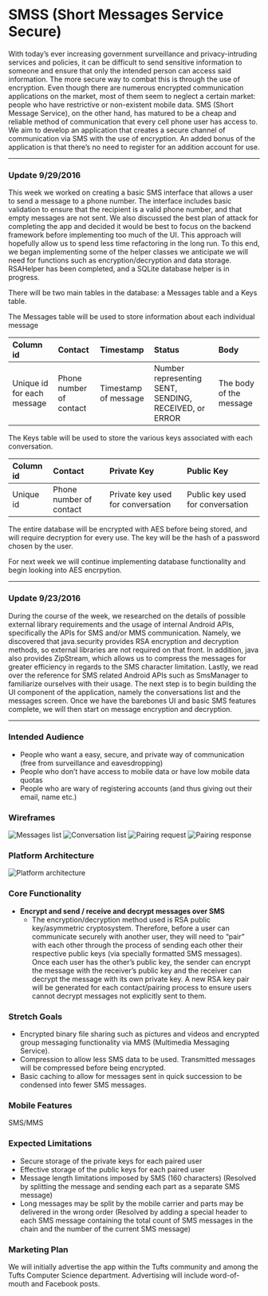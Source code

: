 # SMSS (Short Messages Service Secure)

With today’s ever increasing government surveillance and privacy-intruding services and policies, it can be difficult to send sensitive information to someone and ensure that only the intended person can access said information. The more secure way to combat this is through the use of encryption. Even though there are numerous encrypted communication applications on the market, most of them seem to neglect a certain market: people who have restrictive or non-existent mobile data. SMS (Short Message Service), on the other hand, has matured to be a cheap and reliable method of communication that every cell phone user has access to. We aim to develop an application that creates a secure channel of communication via SMS with the use of encryption. An added bonus of the application is that there’s no need to register for an addition account for use. 

---------------------------------------

### Update 9/29/2016
This week we worked on creating a basic SMS interface that allows a user to send a message to a phone number. The interface includes basic validation to ensure that the recipient is a valid phone number, and that empty messages are not sent. We also discussed the best plan of attack for completing the app and decided it would be best to focus on the backend framework before implementing too much of the UI. This approach will hopefully allow us to spend less time refactoring in the long run. To this end, we began implementing some of the helper classes we anticipate we will need for functions such as encryption/decryption and data storage. RSAHelper has been completed, and a SQLite database helper is in progress. 

There will be two main tables in the database: a Messages table and a Keys table.

The Messages table will be used to store information about each individual message

| Column id | Contact | Timestamp | Status | Body |
| :-------- | :-------- | :-------- | :-------- | :------|
| Unique id for each message | Phone number of contact | Timestamp of message | Number representing SENT, SENDING, RECEIVED, or ERROR | The body of the message |

The Keys table will be used to store the various keys associated with each conversation. 

| Column id | Contact | Private Key | Public Key |
| :-------- | :-------- | :-------- | :-------- |
| Unique id | Phone number of contact | Private key used for conversation | Public key used for conversation |

The entire database will be encrypted with AES before being stored, and will require decryption for every use. The key will be the hash of a password chosen by the user.

For next week we will continue implementing database functionality and begin looking into AES encrpytion.

---------------------------------------

### Update 9/23/2016
During the course of the week, we researched on the details of possible external library requirements and the usage of internal Android APIs, specifically the APIs for SMS and/or MMS communication. Namely, we discovered that java.security provides RSA encryption and decryption methods, so external libraries are not required on that front. In addition, java also provides ZipStream, which allows us to compress the messages for greater efficiency in regards to the SMS character limitation. Lastly, we read over the reference for SMS related Android APIs such as SmsManager to familiarize ourselves with their usage. The next step is to begin building the UI component of the application, namely the conversations list and the messages screen. Once we have the barebones UI and basic SMS features complete, we will then start on message encryption and decryption. 

---------------------------------

### Intended Audience
* People who want a easy, secure, and private way of communication (free from surveillance and eavesdropping)
* People who don’t have access to mobile data or have low mobile data quotas
* People who are wary of registering accounts (and thus giving out their email, name etc.)

### Wireframes
![Messages list](notebook-img/message_screen.png)
![Conversation list](notebook-img/conversation_list.png)
![Pairing request](notebook-img/request.png)
![Pairing response](notebook-img/response.png)

### Platform Architecture
![Platform architecture](notebook-img/platform_architecture.png)

### Core Functionality
* **Encrypt and send / receive and decrypt messages over SMS**
  * The encryption/decryption method used is RSA public key/asymmetric cryptosystem. Therefore, before a user can communicate securely with another user, they will need to “pair” with each other through the process of sending each other their respective public keys (via specially formatted SMS messages). Once each user has the other’s public key, the sender can encrypt the message with the receiver’s public key and the receiver can decrypt the message with its own private key. A new RSA key pair will be generated for each contact/pairing process to ensure users cannot decrypt messages not explicitly sent to them.  

### Stretch Goals
* Encrypted binary file sharing such as pictures and videos and encrypted group messaging functionality via MMS (Multimedia Messaging Service).
* Compression to allow less SMS data to be used. Transmitted messages will be compressed before being encrypted.
* Basic caching to allow for messages sent in quick succession to be condensed into fewer SMS messages.

### Mobile Features
SMS/MMS

### Expected Limitations
* Secure storage of the private keys for each paired user
* Effective storage of the public keys for each paired user
* Message length limitations imposed by SMS (160 characters) (Resolved by splitting the message and sending each part as a separate SMS message) 
* Long messages may be split by the mobile carrier and parts may be delivered in the wrong order (Resolved by adding a special header to each SMS message containing the total count of SMS messages in the chain and the number of the current SMS message)

### Marketing Plan
We will initially advertise the app within the Tufts community and among the Tufts Computer Science department. Advertising will include word-of-mouth and Facebook posts.
